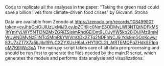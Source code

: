 Code to replicate all the analyses in the paper:
"Taking the green road could save a billion lives from climate-driven food crises"
by Giovanni Strona

Data are available from Zenodo at https://zenodo.org/records/10849990?token=eyJhbGciOiJIUzUxMiJ9.eyJpZCI6Ijc0NmE3ODMyLWI3NTQtNDFkMS1hYmYyLWY5NTI3N2MxZGRlZSIsImRhdGEiOnt9LCJyYW5kb20iOiJiMzBmMWUwNDMyNzE1NTg5MmRkYWVmODk2ZTg2NDFhNCJ9.Yds9mGOoKovwr83U7zZT7X7a5IjJjIxf9YuCXZYXUsH6aLxHY13CLGt_AtRTEMQPqZHdkSE1pqqM7K6ljWc3xA
The main.py script takes care of all data pre-processing and should be run first to generate the files needed by the main.R script, which generates the models and performs data analysis and visualizations.
